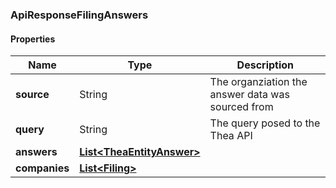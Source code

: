 
[//]: # (CLASS:ApiResponseFilingAnswers)

[//]: # (KIND:object)

### ApiResponseFilingAnswers

#### Properties

[//]: # (START_DEFINITION)

Name | Type | Description
------------ | ------------- | -------------
**source** | String | The organziation the answer data was sourced from &nbsp;
**query** | String | The query posed to the Thea API &nbsp;
**answers** | [**List&lt;TheaEntityAnswer&gt;**](TheaEntityAnswer.md) |  &nbsp;
**companies** | [**List&lt;Filing&gt;**](Filing.md) |  &nbsp;

[//]: # (END_DEFINITION)


[//]: # (CONTAINED_CLASS:TheaEntityAnswer)


[//]: # (CONTAINED_CLASS:Filing)





